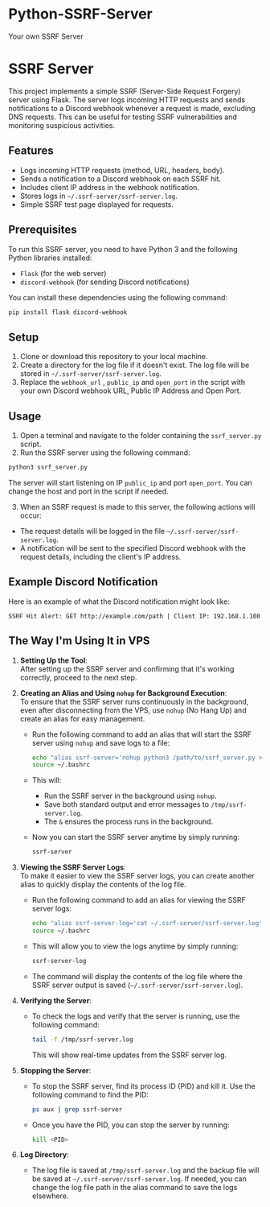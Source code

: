 # Python-SSRF-Server
Your own SSRF Server
# SSRF Server

This project implements a simple SSRF (Server-Side Request Forgery) server using Flask. The server logs incoming HTTP requests and sends notifications to a Discord webhook whenever a request is made, excluding DNS requests. This can be useful for testing SSRF vulnerabilities and monitoring suspicious activities.

## Features

- Logs incoming HTTP requests (method, URL, headers, body).
- Sends a notification to a Discord webhook on each SSRF hit.
- Includes client IP address in the webhook notification.
- Stores logs in `~/.ssrf-server/ssrf-server.log`.
- Simple SSRF test page displayed for requests.

## Prerequisites

To run this SSRF server, you need to have Python 3 and the following Python libraries installed:

- `Flask` (for the web server)
- `discord-webhook` (for sending Discord notifications)

You can install these dependencies using the following command:

```bash
pip install flask discord-webhook
```
## Setup

1. Clone or download this repository to your local machine.
2. Create a directory for the log file if it doesn't exist. The log file will be stored in `~/.ssrf-server/ssrf-server.log`.
3. Replace the `webhook_url` , `public_ip` and `open_port`  in the script with your own Discord webhook URL, Public IP Address and Open Port.

## Usage

1. Open a terminal and navigate to the folder containing the `ssrf_server.py` script.
2. Run the SSRF server using the following command:

```bash
python3 ssrf_server.py
```
The server will start listening on IP `public_ip` and port `open_port`. You can change the host and port in the script if needed.

3. When an SSRF request is made to this server, the following actions will occur:
  * The request details will be logged in the file `~/.ssrf-server/ssrf-server.log`.
  * A notification will be sent to the specified Discord webhook with the request details, including the client's IP address.

## Example Discord Notification
Here is an example of what the Discord notification might look like:
```
SSRF Hit Alert: GET http://example.com/path | Client IP: 192.168.1.100
```

## The Way I'm Using It in VPS

1. **Setting Up the Tool**:  
   After setting up the SSRF server and confirming that it's working correctly, proceed to the next step.

2. **Creating an Alias and Using `nohup` for Background Execution**:  
   To ensure that the SSRF server runs continuously in the background, even after disconnecting from the VPS, use `nohup` (No Hang Up) and create an alias for easy management. 

   - Run the following command to add an alias that will start the SSRF server using `nohup` and save logs to a file:

     ```bash
     echo "alias ssrf-server='nohup python3 /path/to/ssrf_server.py > /tmp/ssrf-server.log 2>&1 &'" >> ~/.bashrc
     source ~/.bashrc
     ```

   - This will:
     - Run the SSRF server in the background using `nohup`.
     - Save both standard output and error messages to `/tmp/ssrf-server.log`.
     - The `&` ensures the process runs in the background.

   - Now you can start the SSRF server anytime by simply running:

     ```bash
     ssrf-server
     ```

3. **Viewing the SSRF Server Logs**:  
   To make it easier to view the SSRF server logs, you can create another alias to quickly display the contents of the log file.

   - Run the following command to add an alias for viewing the SSRF server logs:

     ```bash
     echo "alias ssrf-server-log='cat ~/.ssrf-server/ssrf-server.log'" >> ~/.bashrc
     source ~/.bashrc
     ```

   - This will allow you to view the logs anytime by simply running:

     ```bash
     ssrf-server-log
     ```

   - The command will display the contents of the log file where the SSRF server output is saved (`~/.ssrf-server/ssrf-server.log`).

4. **Verifying the Server**:  
   - To check the logs and verify that the server is running, use the following command:

     ```bash
     tail -f /tmp/ssrf-server.log
     ```

     This will show real-time updates from the SSRF server log.

5. **Stopping the Server**:  
   - To stop the SSRF server, find its process ID (PID) and kill it. Use the following command to find the PID:

     ```bash
     ps aux | grep ssrf-server
     ```

   - Once you have the PID, you can stop the server by running:

     ```bash
     kill <PID>
     ```

6. **Log Directory**:  
   - The log file is saved at `/tmp/ssrf-server.log` and the backup file will be saved at `~/.ssrf-server/ssrf-server.log`. If needed, you can change the log file path in the alias command to save the logs elsewhere.
